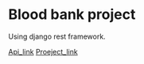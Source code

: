 # Blood bank project

Using django rest framework.

[Api_link](https://lifesafe-bank.onrender.com/)
[Proeject_link](https://h-m-nizum.github.io/bloodbank_frontend/)
